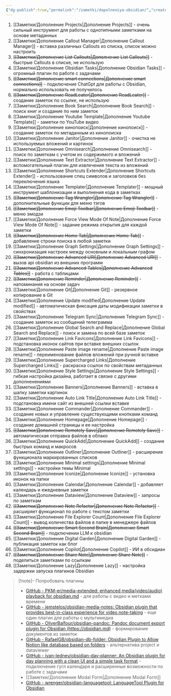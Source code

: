 ```yaml
---
{"dg-publish":true,"permalink":"/zametki/dopolneniya-obsidian/","created":"2024-07-07 22:19","updated":"2024-09-10T21:43:14+03:00"}
---
```


1. [[Заметки/Дополнение Projects\|Дополнение Projects]] - очень сильный инструмент для работы с однотипными заметками на основе метаданных
2. [[Заметки/Дополнение Сallout Manager\|Дополнение Сallout Manager]] - вставка различных Callouts из списка, список можно настроить
3. ~~[[Заметки/Дополнение List Callouts\|Дополнение List Callouts]]~~ - быстрые Callouts в списке, не использую
4. [[Заметки/Дополнение Obsidian Tasks\|Дополнение Obsidian Tasks]]  - огромный плагин по работе с задачами
5. ~~[[Заметки/Дополнение smart connections\|Дополнение smart connections]]~~ - подключение ChatGpt для работы с Obsidian, нормально использовать не получилось
6. ~~[[Заметки/Дополнение ReadLeater\|Дополнение ReadLeater]]~~ - создание заметок по ссылке, не использую
7. [[Заметки/Дополнение Book Search\|Дополнение Book Search]] - поиск книг и создание по ним заметок
8. [[Заметки/Дополнение Youtube Template\|Дополнение Youtube Template]] - заметки по YouTube видео
9. [[Заметки/Дополнение кинопоиск\|Дополнение кинопоиск]] - создание заметок по метаданным из кинопоиска
10. [[Заметки/Дополнение  Janitor\|Дополнение  Janitor]] - очистка не используемых вложений и картинок
11. [[Заметки/Дополнение Omnisearch\|Дополнение Omnisearch]] - поиск по заметкам с учетом их содержимого и вложений
12. [[Заметки/Дополнение Text Extractor\|Дополнение Text Extractor]] - вспомогательный плагин для извлечения текста из вложений
13. [[Заметки/Дополнение Shortcuts Extender\|Дополнение Shortcuts Extender]] - использование спец символов и заголовков без переключения языка
14. [[Заметки/Дополнение Templater\|Дополнение Templater]] - мощный инструмент шаблонизации и выполнения кода в заметках
15. ~~[[Заметки/Дополнение Tag Wrangler\|Дополнение Tag Wrangler]]~~ - дополнительные функции для меню тэгов
16. ~~[[Заметки/Дополнение Emoji Toolbar\|Дополнение Emoji Toolbar]]~~ - меню эмодзи
17. [[Заметки/Дополнение Force View Mode Of Note\|Дополнение Force View Mode Of Note]] - задание режима открытия для каждой заметки
18. ~~[[Заметки/Дополнение Home Tab\|Дополнение Home Tab]]~~ - добавление строки поиска в любой заметки 
19. [[Заметки/Дополнение Graph Settings\|Дополнение Graph Settings]] - синхронизация настроек между основным и локальным графом
20. ~~[[Заметки/Дополнение Advanced URI\|Дополнение Advanced URI]]~~ - вызов api obsidian из внешних программ
21. ~~[[Заметки/Дополнение Advanced Tables\|Дополнение Advanced Tables]]~~ - работа с таблицами
22. ~~[[Заметки/Дополнение Reminder\|Дополнение Reminder]]~~ - напоминания на основе задач
23. [[Заметки/Дополнение Git\|Дополнение Git]] - резервное копирование в Git
24. [[Заметки/Дополнение Update modified\|Дополнение Update modified]] - автоматическая фиксация даты модификации заметки в свойствах
25. [[Заметки/Дополнение Telegram Sync\|Дополнение Telegram Sync]] - создание заметок из  сообщений телеграмма
26. [[Заметки/Дополнение Global Search and Replace\|Дополнение Global Search and Replace]] - поиск и замена по всей базе заметок
27. [[Заметки/Дополнение Link Favicons\|Дополнение Link Favicons]] - подстановка иконок сайтов при вставке внешних ссылок
28. [[Заметки/Дополнение Paste image rename\|Дополнение Paste image rename]] - переименование файлов вложений при ручной вставке
29. [[Заметки/Дополнение Supercharged Links\|Дополнение Supercharged Links]] - раскраска ссылок по свойствам метаданных
30. [[Заметки/Дополнение Style Settings\|Дополнение Style Settings]] - гибкая настройка дизайна, работает в связке с другими дополненениями
31. [[Заметки/Дополнение Banners\|Дополнение Banners]] -  вставка в шапку заметки картинок
32. [[Заметки/Дополнение Auto Link Title\|Дополнение Auto Link Title]] - подстановка имени сайт из внешней ссылки вставке
33. [[Заметки/Дополнение Commander\|Дополнение Commander]] - создание новых и управление существующими кнопками команд
34. [[Заметки/Дополнение Homepage\|Дополнение Homepage]] - создание домашней страницы и ее настройка
35. ~~[[Заметки/Дополнение Remotely Save\|Дополнение Remotely Save]]~~ - автоматическая отправка файлов в облако
36. [[Заметки/Дополнение QuickAdd\|Дополнение QuickAdd]] - создание быстрых команд и макросов
37. [[Заметки/Дополнение Outliner\|Дополнение Outliner]] - расширение функционала маркированных списков
38. [[Заметки/Дополнение Minimal settings\|Дополнение Minimal settings]] - настройки темы Minimal
39. [[Заметки/Дополнение Iconize\|Дополнение Iconize]] - установка иконок на папки
40. [[Заметки/Дополнение Сalendar\|Дополнение Сalendar]] - добавляет календарь и ежедневные заметки
41. [[Заметки/Дополнение Dataview\|Дополнение Dataview]] - запросы по заметкам 
42. ~~[[Заметки/Дополнение Note Refactor\|Дополнение Note Refactor]]~~ - расширяет функционал по работе с текстом заметки
43. [[Заметки/Дополнение File Explorer Count\|Дополнение File Explorer Count]] - вывод количества файлов в папке в менеджере файлов
44. ~~[[Заметки/Дополнение Smart Second Brain\|Дополнение Smart Second Brain]]~~ - подключении LLM к obsidian
45. [[Заметки/Дополнение Digital Garden\|Дополнение Digital Garden]] - публикация заметок как блог
46. [[Заметки/Дополнение Copilot\|Дополнение Copilot]] - ИИ в обсидиан
47. ~~[[Заметки/Дополнение Share Note\|Дополнение Share Note]]~~ - поделиться заметками по ссылкам
48. [[Заметки/Дополнение Lazy\|Дополнение Lazy]] - настройка задержки запуска плагинов Obsidian


> [!note]- Попробовать плагины
> - [GitHub - PKM-er/media-extended: enhanced media(video/audio) playback for obsidian.md](https://github.com/PKM-er/media-extended) - для работы с видео и метками времени
> - [GitHub - jemstelos/obsidian-media-notes: Obsidian plugin that provides best-in-class experience for video note-taking](https://github.com/jemstelos/obsidian-media-notes) - еще один плагин для работы с мультимедиа
> - [GitHub - OliverBalfour/obsidian-pandoc: Pandoc document export plugin for Obsidian (https://obsidian.md)](https://github.com/OliverBalfour/obsidian-pandoc) - формирование документов из заметок
> - [GitHub - RafaelGB/obsidian-db-folder: Obsidian Plugin to Allow Notion like database based on folders](https://github.com/RafaelGB/obsidian-db-folder) - альтернатива project и dataviewer
> - [GitHub - ivan-lednev/obsidian-day-planner: An Obsidian plugin for day planning with a clean UI and a simple task format](https://github.com/ivan-lednev/obsidian-day-planner) - подключение гугл календаря и расширенные возможности по работе с задачами
> - [[Заметки/Дополнение Modal Form\|Дополнение Modal Form]]
> - [GitHub - wrenger/obsidian-languagetool: LanguageTool Plugin for Obsidian](https://github.com/wrenger/obsidian-languagetool)

